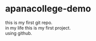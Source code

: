 # apanacollege-demo
this is my first git repo.<br>
in my life this is my first project.
<br>using github.
